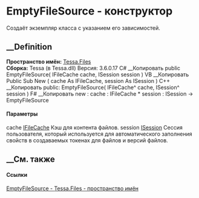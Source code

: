 # EmptyFileSource - конструктор
Создаёт экземпляр класса с указанием его зависимостей.
## __Definition
 **Пространство имён:** [Tessa.Files](N_Tessa_Files.htm)  
 **Сборка:** Tessa (в Tessa.dll) Версия: 3.6.0.17
C# __Копировать
     public EmptyFileSource(
    	IFileCache cache,
    	ISession session
    )
VB __Копировать
     Public Sub New ( 
    	cache As IFileCache,
    	session As ISession
    )
C++ __Копировать
     public:
    EmptyFileSource(
    	IFileCache^ cache, 
    	ISession^ session
    )
F# __Копировать
     new : 
            cache : IFileCache * 
            session : ISession -> EmptyFileSource
#### Параметры
cache [IFileCache](T_Tessa_Files_IFileCache.htm)
    Кэш для контента файлов.
session [ISession](T_Tessa_Platform_Runtime_ISession.htm)
     Сессия пользователя, который используется для автоматического заполнения свойств в создаваемых токенах для файлов и версий файлов. 
## __См. также
#### Ссылки
[EmptyFileSource - ](T_Tessa_Files_EmptyFileSource.htm)
[Tessa.Files - пространство имён](N_Tessa_Files.htm)
